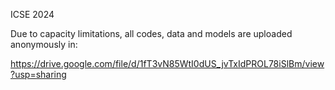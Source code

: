 
ICSE 2024

Due to capacity limitations, all codes, data and models are uploaded anonymously in:

https://drive.google.com/file/d/1fT3vN85WtI0dUS_jvTxIdPROL78iSlBm/view?usp=sharing
